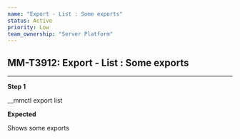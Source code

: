 ```yaml
---
name: "Export - List : Some exports"
status: Active
priority: Low
team_ownership: "Server Platform"
---
```


## MM-T3912: Export - List : Some exports

---

**Step 1**

__mmctl export list

**Expected**

Shows some exports
